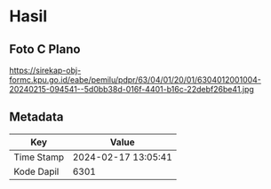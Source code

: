 # Hasil

## Foto C Plano

https://sirekap-obj-formc.kpu.go.id/eabe/pemilu/pdpr/63/04/01/20/01/6304012001004-20240215-094541--5d0bb38d-016f-4401-b16c-22debf26be41.jpg


## Metadata

| Key        | Value               |
| ---------- | ------------------- |
| Time Stamp | 2024-02-17 13:05:41 |
| Kode Dapil | 6301                |




